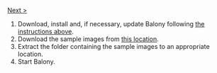 [Next >](Tutorial2.md)

  1. Download, install and, if necessary, update Balony following [the instructions above](Installation.md).
  1. Download the sample images from [this location](https://balony.googlecode.com/files/Sample%20Images.zip).
  1. Extract the folder containing the sample images to an appropriate location.
  1. Start Balony.